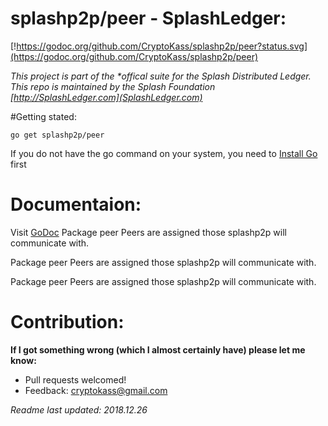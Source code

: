 # splashp2p/peer - SplashLedger:
[!https://godoc.org/github.com/CryptoKass/splashp2p/peer?status.svg](https://godoc.org/github.com/CryptoKass/splashp2p/peer)

*This project is part of the \*offical suite for the Splash Distributed Ledger. This repo is maintained by the Splash Foundation [http://SplashLedger.com](SplashLedger.com)*

#Getting stated:
```shell
go get splashp2p/peer
```
If you do not have the go command on your system, you need to [Install Go](http://golang.org/doc/install) first

# Documentaion:
Visit [GoDoc](https://godoc.org/github.com/CryptoKass/splashp2p/peer) 
Package peer Peers are assigned those splashp2p will communicate with.

Package peer Peers are assigned those splashp2p will communicate with.

Package peer Peers are assigned those splashp2p will communicate with.




# Contribution: 
**If I got something wrong (which I almost certainly have) please let me know:**
- Pull requests welcomed!
- Feedback: cryptokass@gmail.com

*Readme last updated: 2018.12.26*
